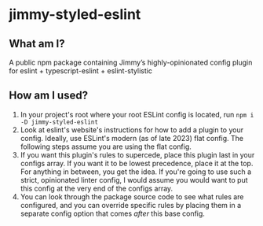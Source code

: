 # jimmy-styled-eslint

## What am I?

A public npm package containing Jimmy’s highly-opinionated config plugin for eslint + typescript-eslint + eslint-stylistic


## How am I used?

1. In your project's root where your root ESLint config is located, run ```npm i -D jimmy-styled-eslint```
2. Look at eslint's website's instructions for how to add a plugin to your config. Ideally, use ESLint's modern (as of late 2023) flat config. The following steps assume you are using the flat config.
3. If you want this plugin's rules to supercede, place this plugin last in your configs array. If you want it to be lowest precedence, place it at the top. For anything in between, you get the idea. If you're going to use such a strict, opinionated linter config, I would assume you would want to put this config at the very end of the configs array.
5. You can look through the package source code to see what rules are configured, and you can override specific rules by placing them in a separate config option that comes *after* this base config.
